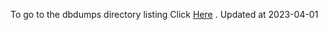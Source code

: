To go to the dbdumps directory listing Click [Here](https://ipfs.io/ipfs/bafkreibtb6dvxmbzgk7y7hraeiyagi2hntu5cbetzhzax6lrg7no6f6gxm) . Updated at 2023-04-01
